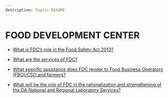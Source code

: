 ```yaml
---
description: Topics README
---
```


# FOOD DEVELOPMENT CENTER


 - [What is FDC’s role in the Food Safety Act 2013?](/bureaus/food-development-center/what-is-fdcs-role-in-the-food-safety-act-2013.html)
    
 - [What are the services of FDC?](/bureaus/food-development-center/what-are-the-services-of-fdc.html)
    
 - [What specific assistance does FDC render to Food Business Operators (FBO)/CSO and farmers?](/bureaus/food-development-center/what-specific-assistance-does-fdc-render-to-food-business-operators-fbocso-and-farmers.html)
    
 - [What will be the role of FDC in the rationalization and strengthening of the DA National and Regional Laboratory Services?](/bureaus/food-development-center/what-will-be-the-role-of-fdc-in-the-rationalization-and-strengthening-of-the-da-national-and-regiona.html)
    

